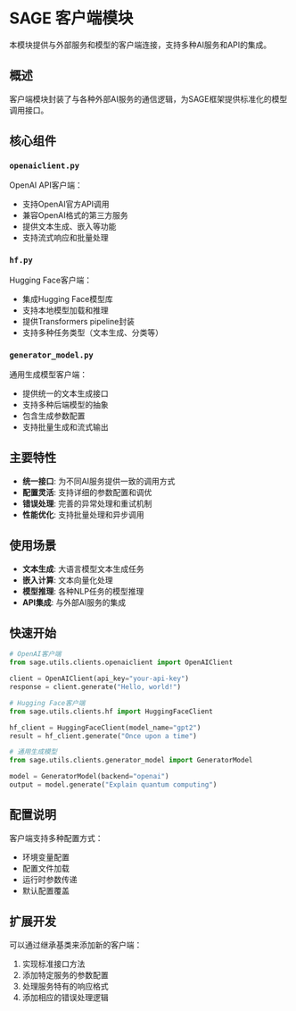 # SAGE 客户端模块

本模块提供与外部服务和模型的客户端连接，支持多种AI服务和API的集成。

## 概述

客户端模块封装了与各种外部AI服务的通信逻辑，为SAGE框架提供标准化的模型调用接口。

## 核心组件

### `openaiclient.py`
OpenAI API客户端：
- 支持OpenAI官方API调用
- 兼容OpenAI格式的第三方服务
- 提供文本生成、嵌入等功能
- 支持流式响应和批量处理

### `hf.py`
Hugging Face客户端：
- 集成Hugging Face模型库
- 支持本地模型加载和推理
- 提供Transformers pipeline封装
- 支持多种任务类型（文本生成、分类等）

### `generator_model.py`
通用生成模型客户端：
- 提供统一的文本生成接口
- 支持多种后端模型的抽象
- 包含生成参数配置
- 支持批量生成和流式输出

## 主要特性

- **统一接口**: 为不同AI服务提供一致的调用方式
- **配置灵活**: 支持详细的参数配置和调优
- **错误处理**: 完善的异常处理和重试机制
- **性能优化**: 支持批量处理和异步调用

## 使用场景

- **文本生成**: 大语言模型文本生成任务
- **嵌入计算**: 文本向量化处理
- **模型推理**: 各种NLP任务的模型推理
- **API集成**: 与外部AI服务的集成

## 快速开始

```python
# OpenAI客户端
from sage.utils.clients.openaiclient import OpenAIClient

client = OpenAIClient(api_key="your-api-key")
response = client.generate("Hello, world!")

# Hugging Face客户端
from sage.utils.clients.hf import HuggingFaceClient

hf_client = HuggingFaceClient(model_name="gpt2")
result = hf_client.generate("Once upon a time")

# 通用生成模型
from sage.utils.clients.generator_model import GeneratorModel

model = GeneratorModel(backend="openai")
output = model.generate("Explain quantum computing")
```

## 配置说明

客户端支持多种配置方式：
- 环境变量配置
- 配置文件加载
- 运行时参数传递
- 默认配置覆盖

## 扩展开发

可以通过继承基类来添加新的客户端：
1. 实现标准接口方法
2. 添加特定服务的参数配置
3. 处理服务特有的响应格式
4. 添加相应的错误处理逻辑
